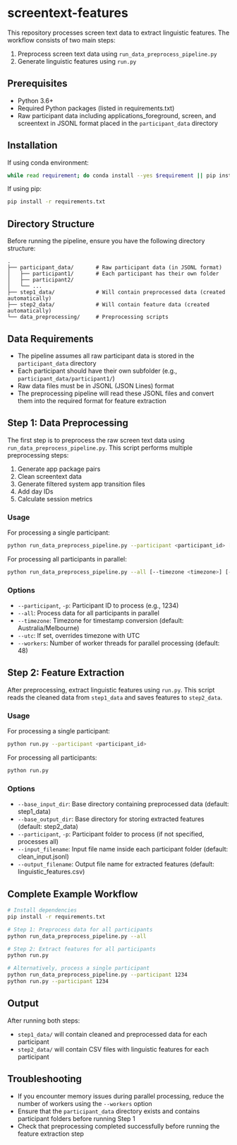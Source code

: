 # screentext-features

This repository processes screen text data to extract linguistic features. The workflow consists of two main steps:

1. Preprocess screen text data using `run_data_preprocess_pipeline.py`
2. Generate linguistic features using `run.py`

## Prerequisites

- Python 3.6+
- Required Python packages (listed in requirements.txt)
- Raw participant data including applications_foreground, screen, and screentext in JSONL format placed in the `participant_data` directory

## Installation

If using conda environment:
```bash
while read requirement; do conda install --yes $requirement || pip install $requirement; done < requirements.txt
```

If using pip:
```bash
pip install -r requirements.txt
```

## Directory Structure

Before running the pipeline, ensure you have the following directory structure:
```
.
├── participant_data/       # Raw participant data (in JSONL format)
│   ├── participant1/       # Each participant has their own folder
│   ├── participant2/
│   └── ...
├── step1_data/             # Will contain preprocessed data (created automatically)
├── step2_data/             # Will contain feature data (created automatically)
└── data_preprocessing/     # Preprocessing scripts
```

## Data Requirements

- The pipeline assumes all raw participant data is stored in the `participant_data` directory
- Each participant should have their own subfolder (e.g., `participant_data/participant1/`)
- Raw data files must be in JSONL (JSON Lines) format
- The preprocessing pipeline will read these JSONL files and convert them into the required format for feature extraction

## Step 1: Data Preprocessing

The first step is to preprocess the raw screen text data using `run_data_preprocess_pipeline.py`. This script performs multiple preprocessing steps:

1. Generate app package pairs
2. Clean screentext data
3. Generate filtered system app transition files
4. Add day IDs
5. Calculate session metrics

### Usage

For processing a single participant:
```bash
python run_data_preprocess_pipeline.py --participant <participant_id> [--timezone <timezone>]
```

For processing all participants in parallel:
```bash
python run_data_preprocess_pipeline.py --all [--timezone <timezone>] [--workers <num>]
```

### Options
- `--participant`, `-p`: Participant ID to process (e.g., 1234)
- `--all`: Process data for all participants in parallel
- `--timezone`: Timezone for timestamp conversion (default: Australia/Melbourne)
- `--utc`: If set, overrides timezone with UTC
- `--workers`: Number of worker threads for parallel processing (default: 48)

## Step 2: Feature Extraction

After preprocessing, extract linguistic features using `run.py`. This script reads the cleaned data from `step1_data` and saves features to `step2_data`.

### Usage

For processing a single participant:
```bash
python run.py --participant <participant_id>
```

For processing all participants:
```bash
python run.py
```

### Options
- `--base_input_dir`: Base directory containing preprocessed data (default: step1_data)
- `--base_output_dir`: Base directory for storing extracted features (default: step2_data)
- `--participant`, `-p`: Participant folder to process (if not specified, processes all)
- `--input_filename`: Input file name inside each participant folder (default: clean_input.jsonl)
- `--output_filename`: Output file name for extracted features (default: linguistic_features.csv)

## Complete Example Workflow

```bash
# Install dependencies
pip install -r requirements.txt

# Step 1: Preprocess data for all participants
python run_data_preprocess_pipeline.py --all

# Step 2: Extract features for all participants
python run.py

# Alternatively, process a single participant
python run_data_preprocess_pipeline.py --participant 1234
python run.py --participant 1234
```

## Output

After running both steps:
- `step1_data/` will contain cleaned and preprocessed data for each participant
- `step2_data/` will contain CSV files with linguistic features for each participant

## Troubleshooting

- If you encounter memory issues during parallel processing, reduce the number of workers using the `--workers` option
- Ensure that the `participant_data` directory exists and contains participant folders before running Step 1
- Check that preprocessing completed successfully before running the feature extraction step
